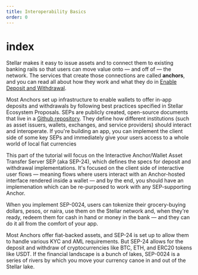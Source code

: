 ```yaml
---
title: Interoperability Basics
order: 0
---
```


# index

Stellar makes it easy to issue assets and to connect them to existing banking rails so that users can move value onto — and off of — the network. The services that create those connections are called **anchors**, and you can read all about how they work and what they do in [Enable Deposit and Withdrawal](../../anchoring-assets/enabling-deposit-and-withdrawal/index.md).

Most Anchors set up infrastructure to enable wallets to offer in-app deposits and withdrawals by following best practices specified in Stellar Ecosystem Proposals. SEPs are publicly created, open-source documents that live in a [Github repository](https://github.com/stellar/stellar-protocol/tree/master/ecosystem#stellar-ecosystem-proposals-seps). They define how different institutions \(such as asset issuers, wallets, exchanges, and service providers\) should interact and interoperate. If you're building an app, you can implement the client side of some key SEPs and immediately give your users access to a whole world of local fiat currencies

This part of the tutorial will focus on the Interactive Anchor/Wallet Asset Transfer Server SEP \(aka SEP-24\), which defines the specs for deposit and withdrawal implementations. It's focused on the client side of interactive user flows — meaning flows where users interact with an Anchor-hosted interface rendered inside a wallet — and by the end, you should have an implemenation which can be re-purposed to work with any SEP-supporting Anchor.

When you implement SEP-0024, users can tokenize their grocery-buying dollars, pesos, or naira, use them on the Stellar network and, when they're ready, redeem them for cash in hand or money in the bank — and they can do it all from the comfort of your app.

Most Anchors offer fiat-backed assets, and SEP-24 is set up to allow them to handle various KYC and AML requirements. But SEP-24 allows for the deposit and withdraw of cryptocurrencies like BTC, ETH, and ERC20 tokens like USDT. If the financial landscape is a bunch of lakes, SEP-0024 is a series of rivers by which you move your currency canoe in and out of the Stellar lake.

